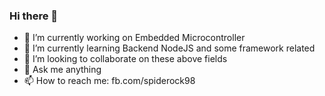 ### Hi there 👋

- 🔭 I’m currently working on Embedded Microcontroller
- 🌱 I’m currently learning Backend NodeJS and some framework related
- 👯 I’m looking to collaborate on these above fields
- 💬 Ask me anything
- 📫 How to reach me: fb.com/spiderock98
